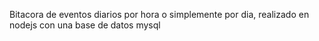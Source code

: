 Bitacora de eventos diarios por hora o simplemente por dia, realizado en nodejs con una base de datos mysql
